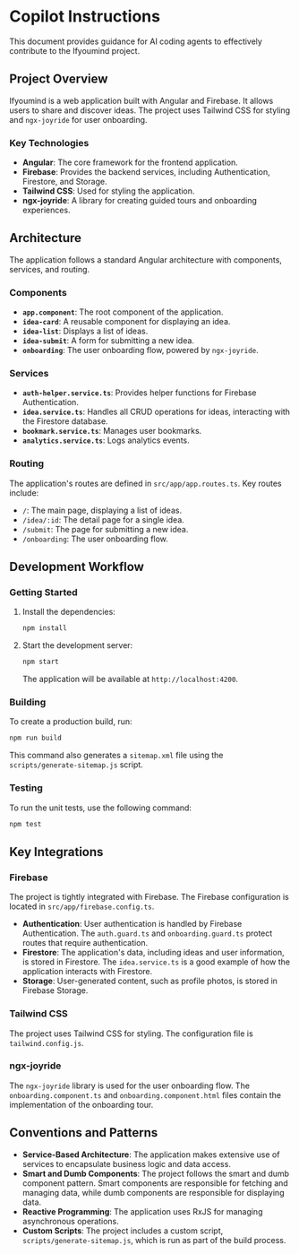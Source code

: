 # Copilot Instructions

This document provides guidance for AI coding agents to effectively contribute to the Ifyoumind project.

## Project Overview

Ifyoumind is a web application built with Angular and Firebase. It allows users to share and discover ideas. The project uses Tailwind CSS for styling and `ngx-joyride` for user onboarding.

### Key Technologies

- **Angular**: The core framework for the frontend application.
- **Firebase**: Provides the backend services, including Authentication, Firestore, and Storage.
- **Tailwind CSS**: Used for styling the application.
- **ngx-joyride**: A library for creating guided tours and onboarding experiences.

## Architecture

The application follows a standard Angular architecture with components, services, and routing.

### Components

- **`app.component`**: The root component of the application.
- **`idea-card`**: A reusable component for displaying an idea.
- **`idea-list`**: Displays a list of ideas.
- **`idea-submit`**: A form for submitting a new idea.
- **`onboarding`**: The user onboarding flow, powered by `ngx-joyride`.

### Services

- **`auth-helper.service.ts`**: Provides helper functions for Firebase Authentication.
- **`idea.service.ts`**: Handles all CRUD operations for ideas, interacting with the Firestore database.
- **`bookmark.service.ts`**: Manages user bookmarks.
- **`analytics.service.ts`**: Logs analytics events.

### Routing

The application's routes are defined in `src/app/app.routes.ts`. Key routes include:

- `/`: The main page, displaying a list of ideas.
- `/idea/:id`: The detail page for a single idea.
- `/submit`: The page for submitting a new idea.
- `/onboarding`: The user onboarding flow.

## Development Workflow

### Getting Started

1.  Install the dependencies:
    ```bash
    npm install
    ```
2.  Start the development server:
    ```bash
    npm start
    ```
    The application will be available at `http://localhost:4200`.

### Building

To create a production build, run:

```bash
npm run build
```

This command also generates a `sitemap.xml` file using the `scripts/generate-sitemap.js` script.

### Testing

To run the unit tests, use the following command:

```bash
npm test
```

## Key Integrations

### Firebase

The project is tightly integrated with Firebase. The Firebase configuration is located in `src/app/firebase.config.ts`.

- **Authentication**: User authentication is handled by Firebase Authentication. The `auth.guard.ts` and `onboarding.guard.ts` protect routes that require authentication.
- **Firestore**: The application's data, including ideas and user information, is stored in Firestore. The `idea.service.ts` is a good example of how the application interacts with Firestore.
- **Storage**: User-generated content, such as profile photos, is stored in Firebase Storage.

### Tailwind CSS

The project uses Tailwind CSS for styling. The configuration file is `tailwind.config.js`.

### ngx-joyride

The `ngx-joyride` library is used for the user onboarding flow. The `onboarding.component.ts` and `onboarding.component.html` files contain the implementation of the onboarding tour.

## Conventions and Patterns

- **Service-Based Architecture**: The application makes extensive use of services to encapsulate business logic and data access.
- **Smart and Dumb Components**: The project follows the smart and dumb component pattern. Smart components are responsible for fetching and managing data, while dumb components are responsible for displaying data.
- **Reactive Programming**: The application uses RxJS for managing asynchronous operations.
- **Custom Scripts**: The project includes a custom script, `scripts/generate-sitemap.js`, which is run as part of the build process.
